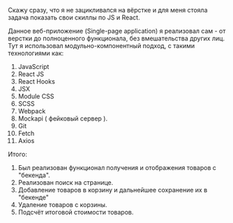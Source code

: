 Скажу сразу, что я не зацикливался на вёрстке и для меня стояла задача показать свои скиллы по JS и React. 

Данное веб-приложение (Single-page application) я реализовал сам - от верстки до полноценного функционала, без вмешательства других лиц. Тут я использовал модульно-компонентный подход, с такими технологиями как: 
1. JavaScript
2. React JS
3. React Hooks
4. JSX
5. Module CSS
6. SCSS
7. Webpack
8. Mockapi ( фейковый сервер ).
9. Git
10. Fetch
11. Axios

Итого:
1. Был реализован функционал получения и отображения товаров с "бекенда".
2. Реализован поиск на странице.
3. Добавление товаров в корзину и дальнейшее сохранение их в "бекенде"
4. Удаление товаров с корзины.
5. Подсчёт итоговой стоимости товаров.
